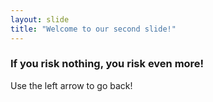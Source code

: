 ```yaml
---
layout: slide
title: "Welcome to our second slide!"
---
```

### If you risk nothing, you risk even more!
Use the left arrow to go back!

